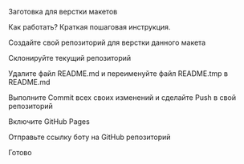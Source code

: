 Заготовка для верстки макетов

Как работать? Краткая пошаговая инструкция.

Создайте свой репозиторий для верстки данного макета

Склонируйте текущий репозиторий

Удалите файл README.md и переименуйте файл README.tmp в README.md

Выполните Commit всех своих изменений и сделайте Push в свой репозиторий

Включите GitHub Pages

Отправьте ссылку боту на GitHub репозиторий

Готово
